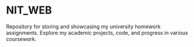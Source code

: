 # NIT_WEB
Repository for storing and showcasing my university homework assignments. Explore my academic projects, code, and progress in various coursework.
